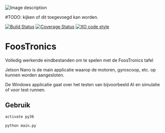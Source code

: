 ![Image description](https://github.com/FoosTronics/Main_program/tree/master/Windows%2010/extra/promo.jpg)

#TODO: kijken of dit toegevoegd kan worden. 

[![Build Status](https://travis-ci.org/sindresorhus/pageres.svg?branch=master)](https://travis-ci.org/sindresorhus/pageres) [![Coverage Status](https://coveralls.io/repos/sindresorhus/pageres/badge.svg?branch=master)](https://coveralls.io/r/sindresorhus/pageres?branch=master) [![XO code style](https://img.shields.io/badge/code_style-XO-5ed9c7.svg)](https://github.com/xojs/xo)


# FoosTronics
Volledig werkende eindbestanden om te spelen met de FoosTronics tafel

Jetson Nano is de main applicatie waarop de motoren, gyroscoop, etc. op kunnen worden aangesloten.

De Windows applicatie gaat over het testen van bijvoorbeeld AI en simulatie of voor test runnen.


## Gebruik

```python
activate py36

python main.py
```

